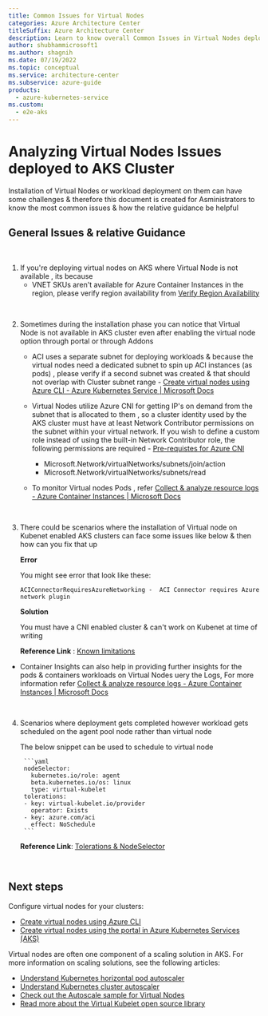 ```yaml
---
title: Common Issues for Virtual Nodes
categories: Azure Architecture Center 
titleSuffix: Azure Architecture Center
description: Learn to know overall Common Issues in Virtual Nodes deployed for AKS, as part of a triage step for AKS clusters.
author: shubhammicrosoft1
ms.author: shagnih
ms.date: 07/19/2022
ms.topic: conceptual
ms.service: architecture-center
ms.subservice: azure-guide
products:
  - azure-kubernetes-service
ms.custom:
  - e2e-aks
---
```

# Analyzing Virtual Nodes Issues deployed to AKS Cluster

Installation of Virtual Nodes or workload deployment on them can have some challenges & therefore this document is created for Asministrators to know the most common issues & how the relative guidance be helpful

## General Issues & relative Guidance

<br/>

1. If you're deploying virtual nodes on AKS where Virtual Node is not available , its because
   * VNET SKUs aren't available for Azure Container Instances in the region, please verify region availability from [Verify Region Availability](/azure/aks/virtual-nodes)

<br/>

2. Sometimes during the installation phase you can notice that Virtual Node is not available in AKS cluster even after enabling the virtual node option through portal or through Addons
   * ACI uses a separate subnet for deploying workloads & because the virtual nodes need a dedicated subnet to spin up ACI instances (as pods) , please verify if a second subnet was created & that should not overlap with Cluster subnet range -   [Create virtual nodes using Azure CLI - Azure Kubernetes Service | Microsoft Docs](/azure/aks/virtual-nodes-cli)
   
   * Virtual Nodes utilize Azure CNI for getting IP's on demand from the subnet that is allocated to them , so a cluster identity used by the AKS cluster must have at least Network Contributor permissions on the subnet within your virtual network. If you wish to define a custom role instead of using the built-in Network Contributor role, the following permissions are required - [Pre-requistes for Azure CNI](https://docs.microsoft.com/en-us/azure/aks/configure-azure-cni#prerequisites)
        * Microsoft.Network/virtualNetworks/subnets/join/action
        * Microsoft.Network/virtualNetworks/subnets/read
    * To monitor Virtual nodes Pods , refer [Collect & analyze resource logs - Azure Container Instances | Microsoft Docs](/azure/container-instances/container-instances-log-analytics)

  
<br/>


3. There could be scenarios where the installation of Virtual node on Kubenet enabled AKS clusters can face some issues like below & then how can you fix that up

    **Error** 

    You might see error that look like these:

    ```output
    ACIConnectorRequiresAzureNetworking -  ACI Connector requires Azure network plugin
    ```
    **Solution**

    You must have a CNI enabled cluster & can't work on Kubenet at time of writing


    **Reference Link** : [Known limitations](/azure/aks/virtual-nodes#known-limitations)
* Container Insights can also help in providing further insights for the pods & containers workloads on Virtual Nodes uery the Logs, For more information refer [Collect & analyze resource logs - Azure Container Instances | Microsoft Docs](/azure/azure-monitor/containers/container-insights-log-query)

        

<br/>

4. Scenarios where deployment gets completed however workload gets scheduled on the agent pool node rather than virtual node

     The below snippet can be used to schedule to virtual node

        ```yaml
        nodeSelector:
          kubernetes.io/role: agent
          beta.kubernetes.io/os: linux
          type: virtual-kubelet
        tolerations:
        - key: virtual-kubelet.io/provider
          operator: Exists
        - key: azure.com/aci
          effect: NoSchedule
        ```
    **Reference Link**: [Tolerations & NodeSelector](/azure/aks/virtual-nodes-cli#deploy-a-sample-app)

<br/>



## Next steps

Configure virtual nodes for your clusters:

* [Create virtual nodes using Azure CLI](/azure/aks/virtual-nodes-cli)
* [Create virtual nodes using the portal in Azure Kubernetes Services (AKS)](/azure/aks/virtual-nodes-portal)

Virtual nodes are often one component of a scaling solution in AKS. For more information on scaling solutions, see the following articles:

* [Understand Kubernetes horizontal pod autoscaler](/azure/aks/concepts-scale#horizontal-pod-autoscaler)
* [Understand Kubernetes cluster autoscaler](/azure/aks/concepts-scale#cluster-autoscaler)
* [Check out the Autoscale sample for Virtual Nodes](https://github.com/Azure-Samples/virtual-node-autoscale)
* [Read more about the Virtual Kubelet open source library](https://github.com/virtual-kubelet/virtual-kubelet)
